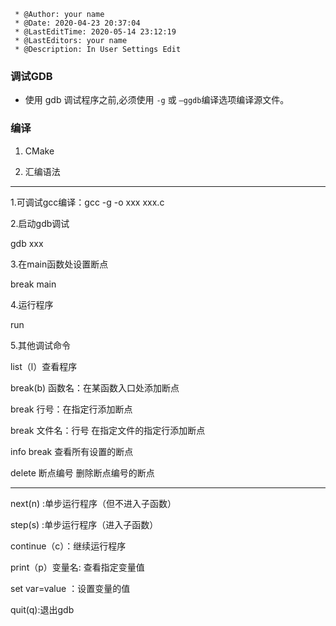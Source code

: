```
 * @Author: your name
 * @Date: 2020-04-23 20:37:04
 * @LastEditTime: 2020-05-14 23:12:19
 * @LastEditors: your name
 * @Description: In User Settings Edit
```
### 调试GDB
- 使用 gdb 调试程序之前,必须使用 `-g` 或 `–ggdb`编译选项编译源文件。







### 编译
1. CMake




2.  汇编语法



--------------------------------------------------

1.可调试gcc编译：gcc -g -o xxx xxx.c

2.启动gdb调试

gdb xxx

3.在main函数处设置断点

break main

4.运行程序

run

5.其他调试命令

list（l）查看程序

break(b) 函数名：在某函数入口处添加断点

break  行号：在指定行添加断点

break  文件名：行号   在指定文件的指定行添加断点

info  break  查看所有设置的断点

delete 断点编号  删除断点编号的断点

--------------------------------------------------

next(n)  :单步运行程序（但不进入子函数）

step(s)  :单步运行程序（进入子函数）

continue（c）：继续运行程序

print（p）变量名: 查看指定变量值

set var=value ：设置变量的值

quit(q):退出gdb

